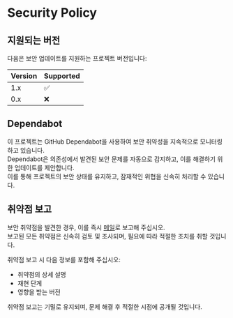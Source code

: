 # Security Policy

## 지원되는 버전

다음은 보안 업데이트를 지원하는 프로젝트 버전입니다:

| Version | Supported |
| ------- | --------- |
| 1.x     | ✅        |
| 0.x     | ❌        |

## Dependabot

이 프로젝트는 GitHub Dependabot을 사용하여 보안 취약성을 지속적으로 모니터링하고 있습니다.  
Dependabot은 의존성에서 발견된 보안 문제를 자동으로 감지하고, 이를 해결하기 위한 업데이트를 제안합니다.  
이를 통해 프로젝트의 보안 상태를 유지하고, 잠재적인 위협을 신속히 처리할 수 있습니다.

## 취약점 보고

보안 취약점을 발견한 경우, 이를 즉시 [메일](mailto:iamhoonse+dev@gmail.com)로 보고해 주십시오.  
보고된 모든 취약점은 신속히 검토 및 조사되며, 필요에 따라 적절한 조치를 취할 것입니다.

취약점 보고 시 다음 정보를 포함해 주십시오:

- 취약점의 상세 설명
- 재현 단계
- 영향을 받는 버전

취약점 보고는 기밀로 유지되며, 문제 해결 후 적절한 시점에 공개될 것입니다.
